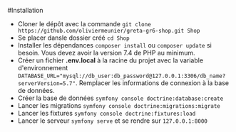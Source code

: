 #Installation

- Cloner le dépôt avec la commande `git clone https://github.com/oliviermeunier/greta-gr6-shop.git Shop`
- Se placer dansle dossier créé `cd Shop`
- Installer les dépendances `composer install` ou `composer update` si besoin. Vous devez avoir la version 7.4 de PHP au minimum.
- Créer un fichier **.env.local** à la racine du projet avec la variable d'environnement `DATABASE_URL="mysql://db_user:db_password@127.0.0.1:3306/db_name?serverVersion=5.7"`. Remplacer les informations de connexion à la base de données. 
- Créer la base de données `symfony console doctrine:database:create`
- Lancer les migrations `symfony console doctrine:migrations:migrate`
- Lancer les fixtures `symfony console doctrine:fixtures:load`
- Lancer le serveur `symfony serve` et se rendre sur `127.0.0.1:8000` 

